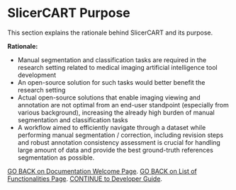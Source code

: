 # SlicerCART Purpose

This section explains the rationale behind SlicerCART and its purpose.


**Rationale:**

* Manual segmentation and classification tasks are required in the research setting related to medical imaging artificial intelligence tool development
* An open-source solution for such tasks would better benefit the research setting
* Actual open-source solutions that enable imaging viewing and annotation are not optimal from an end-user standpoint (especially from various background), increasing the already high burden of manual segmentation and classification tasks
* A workflow aimed to efficiently navigate through a dataset while performing manual segmentation / correction, including revision steps and robust annotation consistency assessment is crucial for handling large amount of data and provide the best ground-truth references segmentation as possible. 

[GO BACK on Documentation Welcome Page](welcome.md). 
[GO BACK on List of Functionalities Page](functionalities.md). 
[CONTINUE to Developer Guide](../../CONTRIBUTING.md).

